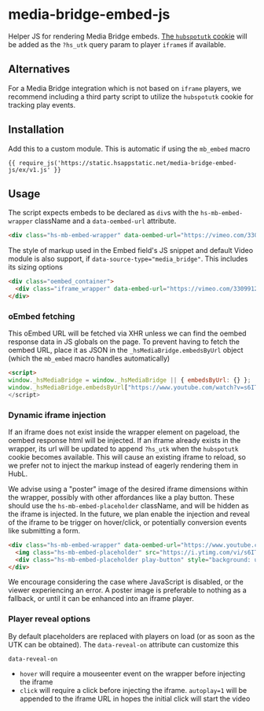 # media-bridge-embed-js

Helper JS for rendering Media Bridge embeds.
[The `hubspotutk` cookie](https://developers.hubspot.com/docs/api/events/tracking-code) will be added as the `?hs_utk` query param to player `iframe`s if available.


## Alternatives
For a Media Bridge integration which is not based on `iframe` players, we recommend including a third party script to utilize the `hubspotutk` cookie for tracking play events.

## Installation
Add this to a custom module. This is automatic if using the `mb_embed` macro
```
{{ require_js('https://static.hsappstatic.net/media-bridge-embed-js/ex/v1.js' }}
```

## Usage
The script expects embeds to be declared as `div`s with the `hs-mb-embed-wrapper` className and a `data-oembed-url` attribute. 
```html
<div class="hs-mb-embed-wrapper" data-oembed-url="https://vimeo.com/33099121"></div>
```

The style of markup used in the Embed field's JS snippet and default Video module is also support, if `data-source-type="media_bridge"`. This includes its sizing options
```html
<div class="oembed_container">
  <div class="iframe_wrapper" data-embed-url="https://vimeo.com/33099121" data-source-type="media_bridge"></div>
</div>
```

### oEmbed fetching

This oEmbed URL will be fetched via XHR unless we can find the oembed response data in JS globals on the page.
To prevent having to fetch the oembed URL, place it as JSON in the `_hsMediaBridge.embedsByUrl` object (which the `mb_embed` macro handles automatically)
```html
<script>
window._hsMediaBridge = window._hsMediaBridge || { embedsByUrl: {} };
window._hsMediaBridge.embedsByUrl["https://www.youtube.com/watch?v=s6ITvy4qfw0"] = { html: '<iframe src=..." };
</script>
```

### Dynamic iframe injection

If an iframe does not exist inside the wrapper element on pageload, the oembed response html will be injected.
If an iframe already exists in the wrapper, its url will be updated to append `?hs_utk` when the `hubspotutk` cookie becomes available.
This will cause an existing iframe to reload, so we prefer not to inject the markup instead of eagerly rendering them in HubL.

We advise using a "poster" image of the desired iframe dimensions within the wrapper, possibly with other affordances like a play button.
These should use the `hs-mb-embed-placeholder` className, and will be hidden as the iframe is injected.
In the future, we plan enable the injection and reveal of the iframe to be trigger on hover/click, or potentially conversion events like submitting a form.

```html
<div class="hs-mb-embed-wrapper" data-oembed-url="https://www.youtube.com/watch?v=s6ITvy4qfw0">
  <img class="hs-mb-embed-placeholder" src="https://i.ytimg.com/vi/s6ITvy4qfw0/hqdefault.jpg" />
  <div class="hs-mb-embed-placeholder play-button" style="background: url(https://f.hubspotusercontentqa10.net/hubfs/861453961/media-bridge/video-play-trans.png) center no-repeat; background-size: 120px;"></div>
</div>
```

We encourage considering the case where JavaScript is disabled, or the viewer experiencing an error.
A poster image is preferable to nothing as a fallback, or until it can be enhanced into an iframe player.

### Player reveal options
By default placeholders are replaced with players on load (or as soon as the UTK can be obtained). The `data-reveal-on` attribute can customize this

`data-reveal-on`
- `hover` will require a mouseenter event on the wrapper before injecting the iframe
- `click` will require a click before injecting the iframe. `autoplay=1` will be appended to the iframe URL in hopes the initial click will start the video
